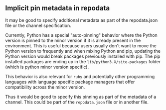 Implicit pin metadata in repodata
---------------------------------

It may be good to specify additional metadata as part of the repodata.json file or the channel specification.

Currently, Python has a special "auto-pinning" behavior where the Python version is pinned to the minor version if it is already present in the environment. This is useful because users usually don't want to move the Python version to frequently and when mixing Python and pip, updating the Python version would break packages previously installed with pip. 
The pip installed packages are ending up in the `lib/python3.X/site-packages` folder (which is python minor version specific).

This behavior is also relevant for `ruby` and potentially other programming languages with language specific package managers that offer compatibility across the minor version. 

Thus it would be good to specify this pinning as part of the metadata of a channel. This could be part of the `repodata.json` file or in another file.